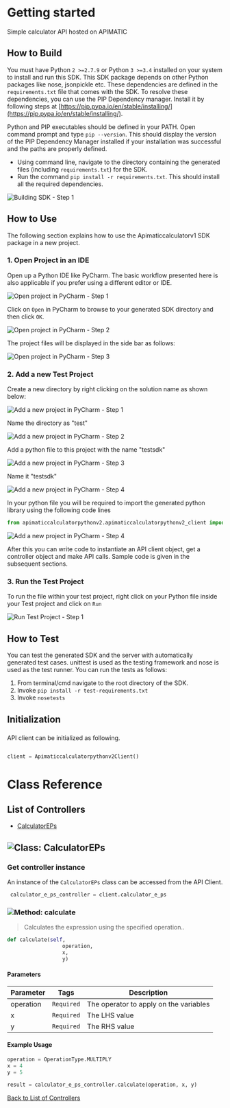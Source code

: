 # Getting started

Simple calculator API hosted on APIMATIC

## How to Build


You must have Python ```2 >=2.7.9``` or Python ```3 >=3.4``` installed on your system to install and run this SDK. This SDK package depends on other Python packages like nose, jsonpickle etc. 
These dependencies are defined in the ```requirements.txt``` file that comes with the SDK.
To resolve these dependencies, you can use the PIP Dependency manager. Install it by following steps at [https://pip.pypa.io/en/stable/installing/](https://pip.pypa.io/en/stable/installing/).

Python and PIP executables should be defined in your PATH. Open command prompt and type ```pip --version```.
This should display the version of the PIP Dependency Manager installed if your installation was successful and the paths are properly defined.

* Using command line, navigate to the directory containing the generated files (including ```requirements.txt```) for the SDK.
* Run the command ```pip install -r requirements.txt```. This should install all the required dependencies.

![Building SDK - Step 1](https://apidocs.io/illustration/python?step=installDependencies&workspaceFolder=APIMATIC%20Calculator%20V1-Python)


## How to Use

The following section explains how to use the Apimaticcalculatorv1 SDK package in a new project.

### 1. Open Project in an IDE

Open up a Python IDE like PyCharm. The basic workflow presented here is also applicable if you prefer using a different editor or IDE.

![Open project in PyCharm - Step 1](https://apidocs.io/illustration/python?step=pyCharm)

Click on ```Open``` in PyCharm to browse to your generated SDK directory and then click ```OK```.

![Open project in PyCharm - Step 2](https://apidocs.io/illustration/python?step=openProject0&workspaceFolder=APIMATIC%20Calculator%20V1-Python)     

The project files will be displayed in the side bar as follows:

![Open project in PyCharm - Step 3](https://apidocs.io/illustration/python?step=openProject1&workspaceFolder=APIMATIC%20Calculator%20V1-Python&projectName=apimaticcalculatorpythonv2)     

### 2. Add a new Test Project

Create a new directory by right clicking on the solution name as shown below:

![Add a new project in PyCharm - Step 1](https://apidocs.io/illustration/python?step=createDirectory&workspaceFolder=APIMATIC%20Calculator%20V1-Python&projectName=apimaticcalculatorpythonv2)

Name the directory as "test"

![Add a new project in PyCharm - Step 2](https://apidocs.io/illustration/python?step=nameDirectory)
   
Add a python file to this project with the name "testsdk"

![Add a new project in PyCharm - Step 3](https://apidocs.io/illustration/python?step=createFile&workspaceFolder=APIMATIC%20Calculator%20V1-Python&projectName=apimaticcalculatorpythonv2)

Name it "testsdk"

![Add a new project in PyCharm - Step 4](https://apidocs.io/illustration/python?step=nameFile)

In your python file you will be required to import the generated python library using the following code lines

```Python
from apimaticcalculatorpythonv2.apimaticcalculatorpythonv2_client import Apimaticcalculatorpythonv2Client
```

![Add a new project in PyCharm - Step 4](https://apidocs.io/illustration/python?step=projectFiles&workspaceFolder=APIMATIC%20Calculator%20V1-Python&libraryName=apimaticcalculatorpythonv2.apimaticcalculatorpythonv2_client&projectName=apimaticcalculatorpythonv2&className=Apimaticcalculatorpythonv2Client)

After this you can write code to instantiate an API client object, get a controller object and  make API calls. Sample code is given in the subsequent sections.

### 3. Run the Test Project

To run the file within your test project, right click on your Python file inside your Test project and click on ```Run```

![Run Test Project - Step 1](https://apidocs.io/illustration/python?step=runProject&workspaceFolder=APIMATIC%20Calculator%20V1-Python&libraryName=apimaticcalculatorpythonv2.apimaticcalculatorpythonv2_client&projectName=apimaticcalculatorpythonv2&className=Apimaticcalculatorpythonv2Client)


## How to Test

You can test the generated SDK and the server with automatically generated test
cases. unittest is used as the testing framework and nose is used as the test
runner. You can run the tests as follows:

  1. From terminal/cmd navigate to the root directory of the SDK.
  2. Invoke ```pip install -r test-requirements.txt```
  3. Invoke ```nosetests```

## Initialization

### 

API client can be initialized as following.

```python

client = Apimaticcalculatorpythonv2Client()
```



# Class Reference

## <a name="list_of_controllers"></a>List of Controllers

* [CalculatorEPs](#calculator_e_ps)

## <a name="calculator_e_ps"></a>![Class: ](https://apidocs.io/img/class.png ".CalculatorEPs") CalculatorEPs

### Get controller instance

An instance of the ``` CalculatorEPs ``` class can be accessed from the API Client.

```python
 calculator_e_ps_controller = client.calculator_e_ps
```

### <a name="calculate"></a>![Method: ](https://apidocs.io/img/method.png ".CalculatorEPs.calculate") calculate

> Calculates the expression using the specified operation..

```python
def calculate(self,
                  operation,
                  x,
                  y)
```

#### Parameters

| Parameter | Tags | Description |
|-----------|------|-------------|
| operation |  ``` Required ```  | The operator to apply on the variables |
| x |  ``` Required ```  | The LHS value |
| y |  ``` Required ```  | The RHS value |



#### Example Usage

```python
operation = OperationType.MULTIPLY
x = 4
y = 5

result = calculator_e_ps_controller.calculate(operation, x, y)

```


[Back to List of Controllers](#list_of_controllers)



